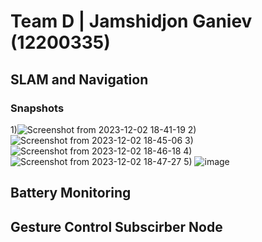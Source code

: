# Team D | Jamshidjon Ganiev (12200335)

## SLAM and Navigation
### Snapshots

1)![Screenshot from 2023-12-02 18-41-19](https://github.com/Jamshid-Ganiev/SME-Lab/assets/84252587/9373b7fd-71e8-48db-969d-960f86b44c80)
2) ![Screenshot from 2023-12-02 18-45-06](https://github.com/Jamshid-Ganiev/SME-Lab/assets/84252587/6178e5de-5b04-401a-b7da-2573b414afe5)
3) ![Screenshot from 2023-12-02 18-46-18](https://github.com/Jamshid-Ganiev/SME-Lab/assets/84252587/794e4693-851c-4db1-9ddd-1b166512ee1b)
4) ![Screenshot from 2023-12-02 18-47-27](https://github.com/Jamshid-Ganiev/SME-Lab/assets/84252587/3a145066-7604-450c-b532-93e5c57b028f)
5)  ![image](https://github.com/Jamshid-Ganiev/SME-Lab/assets/84252587/bc514a29-b0aa-404a-9ae8-e96ff4f49ff8)

## Battery Monitoring
## Gesture Control Subscirber Node
